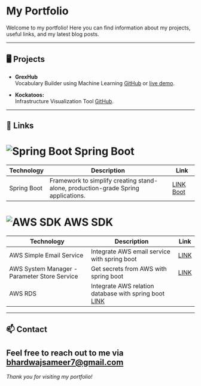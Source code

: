# My Portfolio

Welcome to my portfolio! Here you can find information about my projects, useful links, and my latest blog posts.

---

## 🖥️ Projects

- **GrexHub**  
    Vocabulary Builder using Machine Learning [GitHub](https://github.com/grex-organisation) or [live demo](https://grexhub.in).

- **Kockatoos:**  
   Infrastructure Visualization Tool [GitHub](https://github.com/kockatoos). 

---

## 🔗 Links
# ![Spring Boot](https://img.icons8.com/color/36/000000/spring-logo.png) Spring Boot

| **Technology** | **Description** | **Link** |
|----------------|-----------------|----------|
| Spring Boot    | Framework to simplify creating stand-alone, production-grade Spring applications. | [LINK Boot](https://spring.io/projects/spring-boot) |


# ![AWS SDK](https://img.icons8.com/color/36/000000/amazon-web-services.png) AWS SDK

| **Technology** | **Description** | **Link** |
|----------------|-----------------|----------|
| AWS Simple Email Service | Integrate AWS email service with spring boot | [LINK](https://www.aws.com/) |
| AWS System Manager - Parameter Store Service | Get secrets from AWS with spring boot | [LINK](https://www.aws.com/) |
| AWS RDS | Integrate AWS relation database with spring boot [LINK](https://www.aws.com/) |


---

## 📫 Contact

Feel free to reach out to me via [bhardwajsameer7@gmail.com](mailto:bhardwajsameer7@gmail.com)
---

*Thank you for visiting my portfolio!*
